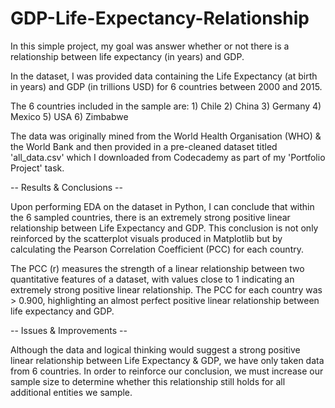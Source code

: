 # GDP-Life-Expectancy-Relationship

In this simple project, my goal was answer whether or not there is a relationship between life expectancy (in years) and GDP. 

In the dataset, I was provided data containing the Life Expectancy (at birth in years) and GDP (in trillions USD) for 6 countries between 2000 and 2015.

The 6 countries included in the sample are:
    1) Chile
    2) China
    3) Germany
    4) Mexico
    5) USA
    6) Zimbabwe 

The data was originally mined from the World Health Organisation (WHO) & the World Bank and then provided in a pre-cleaned dataset titled 'all_data.csv' which I downloaded from Codecademy as part of my 'Portfolio Project' task. 


-- Results & Conclusions --

Upon performing EDA on the dataset in Python, I can conclude that within the 6 sampled countries, there is an extremely strong positive linear relationship between Life Expectancy and GDP. This conclusion is not only reinforced by the scatterplot visuals produced in Matplotlib but by calculating the Pearson Correlation Coefficient (PCC) for each country. 

The PCC (r) measures the strength of a linear relationship between two quantitative features of a dataset, with values close to 1 indicating an extremely strong positive linear relationship. The PCC for each country was > 0.900, highlighting an almost perfect positive linear relationship between life expectancy and GDP. 


-- Issues & Improvements -- 

Although the data and logical thinking would suggest a strong positive linear relationship between Life Expectancy & GDP, we have only taken data from 6 countries. In order to reinforce our conclusion, we must increase our sample size to determine whether this relationship still holds for all additional entities we sample. 
